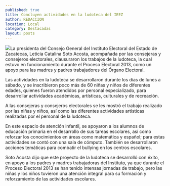```yaml
---
published: true
title: Concluyen actividades en la ludoteca del IEEZ
author: REDACCION
location: Local
category: Destacadas
layout: posts
---
```


![](http://i.imgur.com/W1A0EeAm.jpg)La presidenta del Consejo General del Instituto Electoral del Estado de Zacatecas, Leticia Catalina Soto Acosta, acompañada por las consejeras y consejeros electorales, clausuraron los trabajos de la ludoteca, la cual estuvo en funcionamiento durante el Proceso Electoral 2013, como un apoyo para las madres y padres trabajadores del Órgano Electoral.

Las actividades en la ludoteca se desarrollaron durante los días de lunes a sábado, y se inscribieron poco más de 60 niñas y niños de diferentes edades, quienes fueron atendidos por personal especializado, para desarrollar actividades académicas, artísticas, culturales y de recreación.

A las consejeras y consejeros electorales se les mostró el trabajo realizado por las niñas y niños, así como las diferentes actividades artísticas realizadas por el personal de la ludoteca.

En este espacio de atención infantil, se apoyaron a los alumnos de educación primaria en el desarrollo de sus tareas escolares, así como reforzar los conocimientos en áreas como matemática y español; para estas actividades se contó con una sala de cómputo. También se desarrollaron acciones temáticas para combatir el bullying en los centros escolares.

Soto Acosta dijo que este proyecto de la ludoteca se desarrolló con éxito, en apoyo a los padres y madres trabajadoras del Instituto, ya que durante el Proceso Electoral 2013 se han tenido intensas jornadas de trabajo, pero las niñas y los niños tuvieron una atención integral para su formación y reforzamiento de las actividades escolares.
